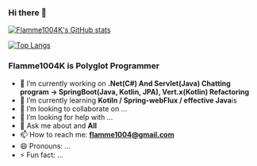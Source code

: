 ### Hi there 👋

[![Flamme1004K's GitHub stats](https://github-readme-stats.vercel.app/api?username=Flamme1004K)](https://github.com/anuraghazra/github-readme-stats)

[![Top Langs](https://github-readme-stats.vercel.app/api/top-langs/?username=Flamme1004K&layout=compact)](https://github.com/anuraghazra/github-readme-stats)


### **Flamme1004K** is Polyglot Programmer

- 🔭 I’m currently working on **.Net(C#) And Servlet(Java) Chatting program -> SpringBoot(Java, Kotlin, JPA), Vert.x(Kotlin) Refactoring**
- 🌱 I’m currently learning **Kotiln / Spring-webFlux / effective Java**is 
- 👯 I’m looking to collaborate on ... 
- 🤔 I’m looking for help with ... 
- 💬 Ask me about and **All**
- 📫 How to reach me: **flamme1004@gmail.com**
- 😄 Pronouns: ...
- ⚡ Fun fact: ...
